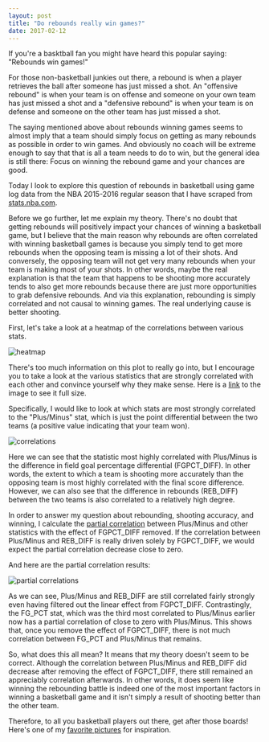 ```yaml
---
layout: post
title: "Do rebounds really win games?"
date: 2017-02-12
---
```


If you're a basktball fan you might have heard this popular saying: "Rebounds win games!"

For those non-basketball junkies out there, a rebound is when a player retrieves the ball after someone has just missed a shot. An "offensive rebound" is when your team is on offense and someone on your own team has just missed a shot and a "defensive rebound" is when your team is on defense and someone on the other team has just missed a shot. 

The saying mentioned above about rebounds winning games seems to almost imply that a team should simply focus on getting as many rebounds as possible in order to win games. 
And obviously no coach will be extreme enough to say that that is all a team needs to do to win, but the general idea is still there: Focus on winning the rebound game and your chances are good.

Today I look to explore this question of rebounds in basketball using game log data from the NBA 2015-2016 regular season that I have scraped from [stats.nba.com](//stats.nba.com).

Before we go further, let me explain my theory. There's no doubt that getting rebounds will positively impact your chances of winning a basketball game, but I believe that the main reason why rebounds are often correlated with winning basketball games is because you simply tend to get more rebounds when the opposing team is missing a lot of their shots. And conversely, the opposing team will not get very many rebounds when your team is making most of your shots. 
In other words, maybe the real explanation is that the team that happens to be shooting more accurately tends to also get more rebounds because there are just more opportunities to grab defensive rebounds. And via this explanation, rebounding is simply correlated and not causal to winning games. The real underlying cause is better shooting.

First, let's take a look at a heatmap of the correlations between various stats.

![heatmap](https://github.com/wmoon5/wmoon5.github.io/blob/master/images/rebounding/correlation_heatmap.png?raw=true)

There's too much information on this plot to really go into, but I encourage you to take a look at the various statistics that are strongly correlated with each other and convince yourself why they make sense. Here is a [link](https://github.com/wmoon5/wmoon5.github.io/blob/master/images/rebounding/correlation_heatmap.png?raw=true) to the image to see it full size.

Specifically, I would like to look at which stats are most strongly correlated to the "Plus/Minus" stat, which is just the point differential between the two teams (a positive value indicating that your team won). 

![correlations](https://github.com/wmoon5/wmoon5.github.io/blob/master/images/rebounding/PlusMinus_correlations.png?raw=true)

Here we can see that the statistic most highly correlated with Plus/Minus is the difference in field goal percentage differential (FGPCT_DIFF). In other words, the extent to which a team is shooting more accurately than the opposing team is most highly correlated with the final score difference. However, we can also see that the difference in rebounds (REB_DIFF) between the two teams is also correlated to a relatively high degree. 

In order to answer my question about rebounding, shooting accuracy, and winning, I calculate the [partial correlation](https://en.wikipedia.org/wiki/Partial_correlation) between Plus/Minus and other statistics with the effect of FGPCT_DIFF removed. If the correlation between Plus/Minus and REB_DIFF is really driven solely by FGPCT_DIFF, we would expect the partial correlation decrease close to zero. 

And here are the partial correlation results:

![partial correlations](https://github.com/wmoon5/wmoon5.github.io/blob/master/images/rebounding/PlusMinus_PartialCorrelations.png?raw=true)

As we can see, Plus/Minus and REB_DIFF are still correlated fairly strongly even having filtered out the linear effect from FGPCT_DIFF. Contrastingly, the FG_PCT stat, which was the third most correlated to Plus/Minus earlier now has a partial correlation of close to zero with Plus/Minus. This shows that, once you remove the effect of FGPCT_DIFF, there is not much correlation between FG_PCT and Plus/Minus that remains.

So, what does this all mean? It means that my theory doesn't seem to be correct. Although the correlation between Plus/Minus and REB_DIFF did decrease after removing the effect of FGPCT_DIFF, there still remained an appreciably correlation afterwards. In other words, it does seem like winning the rebounding battle is indeed one of the most important factors in winning a basketball game and it isn't simply a result of shooting better than the other team. 

Therefore, to all you basketball players out there, get after those boards! Here's one of my [favorite pictures](http://i.imgur.com/Sq6esXu.jpg) for inspiration.
